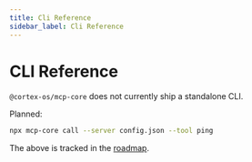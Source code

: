 ```yaml
---
title: Cli Reference
sidebar_label: Cli Reference
---
```


# CLI Reference

`@cortex-os/mcp-core` does not currently ship a standalone CLI.

Planned:

```bash
npx mcp-core call --server config.json --tool ping
```

The above is tracked in the [roadmap](./roadmap.md).
